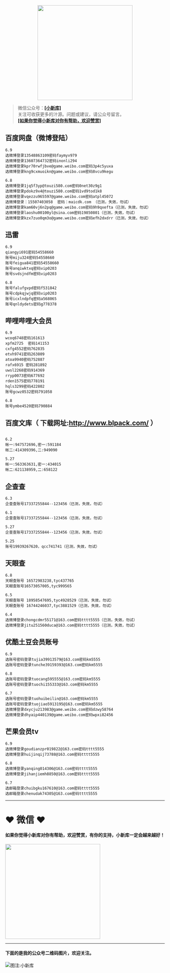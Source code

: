 <div align="center">
<a href="https://xiaoxinku.ys168.com">
<img width="300" src="https://s1.ax1x.com/2020/05/26/tiwdl8.gif"/>
</a>
</div>


>微信公众号：**<a href="#jump_1">[小新库]</a>**  
关注可收获更多的汁源。问题或建议，请公众号留言。  
**<a href="#jump_1">[如果你觉得小新库对你有帮助，欢迎赞赏]</a>**


## 百度网盘（微博登陆）

```
6.9
选微博登录13548863109密码faymyv979
选微博登录13607364732密码inonli294
选微博登录kpr70rwfjbve@game.weibo.com密码3p4c5yuxa
选微博登录kng9cxmuoikn@game.weibo.com密码8vcu9kegu

6.8
选微博登录1jq5f3yp@touzi580.com密码0net30z9g1
选微博登录pdokz9x4@touzi580.com密码1vd9tod1k8
选微博登录vqezzu965597@game.weibo.com密码atpl45072
选微博登录：15507403058  密码：maicdk.com （已测，失效，勿试）
选微博登录kam60vj6n2pq@game.weibo.com密码9h9qxefta（已测，失效，勿试）
选微博登录laoshu00100yl@sina.com密码19850801（已测，失效，勿试）
选微博登录kzx7zuo0qm3o@game.weibo.com密码efh2dxdrr（已测，失效，勿试）

```

## 迅雷

```
6.9
qiangyi691密码54558660
账号miju324密码54558660
账号feigua841密码54558660
账号anqiwktxq密码vip0203
账号svdsjndfm密码vip0203

6.8
账号falufgvpd密码f531842
账号cdpkqjwjq密码vip0203
账号icxlndpfq密码a568065
账号qnldydets密码g778378

```

## 哔哩哔哩大会员

```
6.9
wcoq6748密码161613
xpfm2725  密码141153
cxfg4552密码762835
etvh9741密码263809
atoa9940密码752887
rafx6915 密码281892
uwsl2268密码914369
rryp0073密码677692
rden1575密码778191
hqls3299密码422802
账号gcwz0532密码791058

6.8
账号ymbe4520密码790884

```

## 百度文库（ 下载网址:http://www.blpack.com/ ）

```

6.2
帐一:947572696,密一:591184
帐二:414309396,二:949090

5.27
帐一:563363631,密一:434015
帐二:621138959,二:658122

```

## 企查查

```
6.3
企查查账号17337255844--123456（已测，失效，勿试）

6.1
企查查账号17337255844--123456（已测，失效，勿试）

5.27
企查查账号17337255844--123456（已测，失效，勿试）

5.25
账号19939267620，qcc741741（已测，失效，勿试）

```

## 天眼查

```
6.8
天眼查账号 16572983238,tyc437765
天眼查账号16573057005,tyc999565

6.5
天眼查账号 18958547695,tyc4928529（已测，失效，勿试）
天眼查账号 16744246037,tyc3881529（已测，失效，勿试）

6.4
选微博登录chongcdmr55171@163.com密码tttt5555（已测，失效，勿试）
选微博登录jitu251560duca@163.com密码tttt5555（已测，失效，勿试）

```

## 优酷土豆会员账号

```
6.9
选账号密码登录tujia39913579@163.com密码km5555
选账号密码登录tunche39159393@163.com密码km5555

6.8
选账号密码登录tuocang595555@163.com密码km5555
选账号密码登录tuochi155333@163.com密码km5555

6.7
选账号密码登录tuohuibeilin@163.com密码km5555
选账号密码登录tuojiao5913195@163.com密码km5555
选微博登录dxycju213983@game.weibo.com密码dzwy58764
选微博登录dhyaip440139@game.weibo.com密码wpxi82456

```

## 芒果会员tv

```
6.9
选微博登录goudianzpr019822@163.com密码tttt5555
选微博登录huijinqij73788@163.com密码tttt5555

6.8
选微博登录yanqing014306@163.com密码tttt5555
选微博登录jihanjiemh8850@163.com密码tttt5555

6.7
选邮箱登录chuibgku167610@163.com密码tttt5555
选邮箱登录chenudak74305@163.com密码tttt5555

```

***

# ❤ 微信 ❤ 

#### 如果你觉得小新库对你有帮助，欢迎赞赏，有你的支持，小新库一定会越来越好！
<div>
<a href="https://s1.ax1x.com/2020/05/26/tiVwse.png">
<img width="300" src="https://camo.githubusercontent.com/be06971baed9105260e0ed5c03746108c30b527f/68747470733a2f2f63646e2e6275796d6561636f666665652e636f6d2f627574746f6e732f64656661756c742d6f72616e67652e706e67"/>
</a>
</div>

<a id="jump_1"></a> 
***
#### 下面的是我的公众号二维码图片，欢迎关注。  
![图注:小新库](https://s1.ax1x.com/2020/05/15/Ysg6dH.jpg) 

